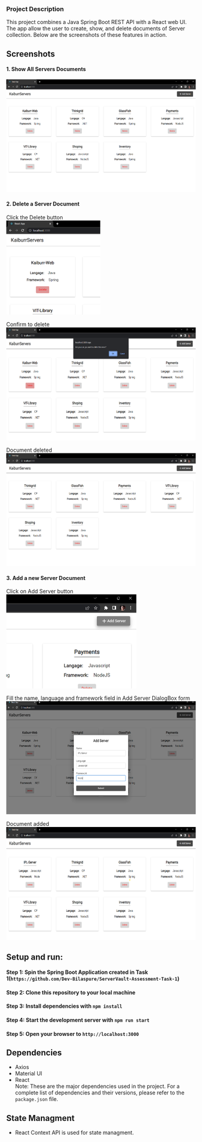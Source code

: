 ### Project Description
This project combines a Java Spring Boot REST API with a React web UI.
The app allow the user to create, show, and delete documents of Server collection. Below are the screenshots of these features in action.

## Screenshots
#### 1. Show All Servers Documents  
<img src="screenshots/viewServers.png" height="300">

#### 2. Delete a Server Document
Click the Delete button  
<img src="screenshots/clickDelete.png" height="250">

Confirm to delete  
<img src="screenshots/tryingToDelete.png" height="300">

Document deleted  
<img src="screenshots/serverDeleted.png" height="300">

#### 3. Add a new Server Document
Click on Add Server button  
<img src="screenshots/clickAddBtn.png" height="250">

Fill the name, language and framework field in Add Server DialogBox form  
<img src="screenshots/addServerDialog.png" height="300">

Document added  
<img src="screenshots/serverAdded.png" height="300">


## Setup and run:

#### Step 1: Spin the Spring Boot Application created in Task 1(`https://github.com/Dev-Bilaspure/ServerVault-Assessment-Task-1`)
#### Step 2: Clone this repository to your local machine
#### Step 3: Install dependencies with `npm install`
#### Step 4: Start the development server with `npm run start`
#### Step 5: Open your browser to `http://localhost:3000`


## Dependencies
- Axios
- Material UI
- React  
Note: These are the major dependencies used in the project. For a complete list of dependencies and their versions, please refer to the `package.json` file.

## State Managment
- React Context API is used for state managment.